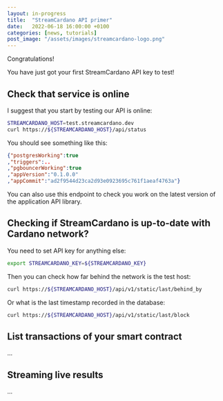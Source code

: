 ```yaml
---
layout: in-progress
title:  "StreamCardano API primer"
date:   2022-06-18 16:00:00 +0100
categories: [news, tutorials]
post_image: "/assets/images/streamcardano-logo.png"
---
```


Congratulations!

You have just got your first StreamCardano API key
to test!

## Check that service is online

I suggest that you start by testing our API is online:
```bash
STREAMCARDANO_HOST=test.streamcardano.dev
curl https://${STREAMCARDANO_HOST}/api/status
```

You should see something like this:
```json
{"postgresWorking":true
,"triggers":..
,"pgbouncerWorking":true
,"appVersion":"0.1.0.0"
,"appCommit":"ad2f9544d23ca2d93e0923695c761f1aeaf4763a"}
```

You can also use this endpoint to check you work on the latest version
of the application API library.

## Checking if StreamCardano is up-to-date with Cardano network?

You need to set API key for anything else:

```bash
export STREAMCARDANO_KEY=${STREAMCARDANO_KEY}
```

Then you can check how far behind the network is the test host:

```bash
curl https://${STREAMCARDANO_HOST}/api/v1/static/last/behind_by
```

Or what is the last timestamp recorded in the database:

```bash
curl https://${STREAMCARDANO_HOST}/api/v1/static/last/block
```

## List transactions of your smart contract

...

## Streaming live results

...




